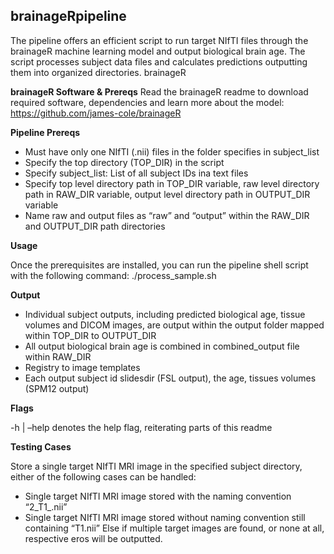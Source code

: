 ## brainageRpipeline

The pipeline offers an efficient script to run target NIfTI files through the brainageR machine learning model and output biological brain age. The script processes subject data files and calculates predictions outputting them into organized directories. 
brainageR 


**brainageR Software & Prereqs**
Read the brainageR readme to download required software, dependencies and learn more about the model: 
https://github.com/james-cole/brainageR


**Pipeline Prereqs**
- Must have only one NIfTI (.nii) files in the folder specifies in subject_list 
- Specify the top directory (TOP_DIR) in the script 
- Specify subject_list: List of all subject IDs ina  text files 
- Specify top level directory path in TOP_DIR variable, raw level directory path in RAW_DIR variable, output level directory path in OUTPUT_DIR variable 
- Name raw and output files as “raw” and “output” within the RAW_DIR and OUTPUT_DIR path directories

**Usage**

Once the prerequisites are installed, you can run the pipeline shell script with the following command: 
./process_sample.sh 


**Output**

- Individual subject outputs, including predicted biological age, tissue volumes and DICOM images, are output within the output folder mapped within TOP_DIR to OUTPUT_DIR 
- All output biological brain age is combined in combined_output file within RAW_DIR
- Registry to image templates 
- Each output subject id slidesdir (FSL output), the age, tissues volumes (SPM12 output)

  
**Flags**

-h | –help denotes the help flag, reiterating parts of this readme 


**Testing Cases**

Store a single target NIfTI MRI image in the specified subject directory, either of the following cases can be handled: 
- Single target NIfTI MRI image stored with the naming convention “2_T1_.nii” 
- Single target NIfTI MRI image stored without naming convention still containing “T1.nii”
Else if multiple target images are found, or none at all, respective eros will be outputted. 
